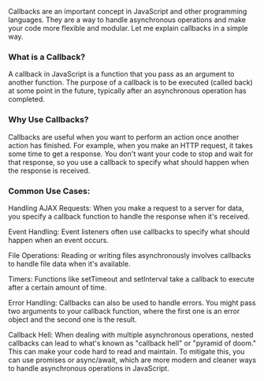 Callbacks are an important concept in JavaScript and other programming languages. They are a way to handle asynchronous operations and make your code more flexible and modular. Let me explain callbacks in a simple way.

### What is a Callback?
A callback in JavaScript is a function that you pass as an argument to another function. The purpose of a callback is to be executed (called back) at some point in the future, typically after an asynchronous operation has completed.

### Why Use Callbacks?

Callbacks are useful when you want to perform an action once another action has finished. For example, when you make an HTTP request, it takes some time to get a response. You don't want your code to stop and wait for that response, so you use a callback to specify what should happen when the response is received.

### Common Use Cases:
Handling AJAX Requests: When you make a request to a server for data, you specify a callback function to handle the response when it's received.

Event Handling: Event listeners often use callbacks to specify what should happen when an event occurs.

File Operations: Reading or writing files asynchronously involves callbacks to handle file data when it's available.

Timers: Functions like setTimeout and setInterval take a callback to execute after a certain amount of time.

Error Handling: Callbacks can also be used to handle errors. You might pass two arguments to your callback function, where the first one is an error object and the second one is the result.

Callback Hell: When dealing with multiple asynchronous operations, nested callbacks can lead to what's known as "callback hell" or "pyramid of doom." This can make your code hard to read and maintain. To mitigate this, you can use promises or async/await, which are more modern and cleaner ways to handle asynchronous operations in JavaScript.